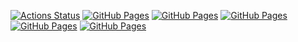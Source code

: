 [![Actions Status](https://github.com/dr0gsk0l/library/workflows/verify/badge.svg)](https://github.com/dr0gsk0l/library/actions) 
[![GitHub Pages](https://img.shields.io/static/v1?label=GitHub+Pages&message=+&color=brightgreen&logo=github)](https://dr0gsk0l.github.io/akinator/game.html)
[![GitHub Pages](https://img.shields.io/static/v1?label=GitHub+Pages&message=+&color=brightgreen&logo=github)](https://dr0gsk0l.github.io/library/) 
[![GitHub Pages](https://img.shields.io/static/v1?label=GitHub+Pages&message=+&color=brightgreen&logo=github)](https://dr0gsk0l.github.io/kaibungenerator/tmp.html)
[![GitHub Pages](https://img.shields.io/static/v1?label=GitHub+Pages&message=+&color=brightgreen&logo=github)](https://dr0gsk0l.github.io/othello/othello/)
[![GitHub Pages](https://img.shields.io/static/v1?label=GitHub+Pages&message=+&color=brightgreen&logo=github)](https://dr0gsk0l.github.io/game/game.html)
